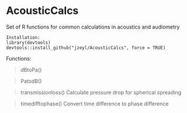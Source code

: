 # AcousticCalcs
Set of R functions for common calculations in acoustics and audiometry

```
Installation:
library(devtools)
devtools::install_github("jzeyl/AcousticCalcs", force = TRUE)
```

Functions:
>dBtoPa()

>PatodB()

>transmissionloss() Calculate pressure drop for spherical spreading

>timedifftophase() Convert time difference to phase difference
